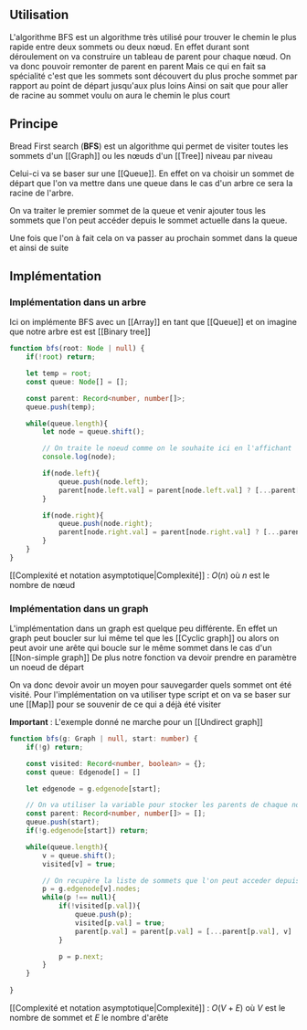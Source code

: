 ## Utilisation

L'algorithme BFS est un algorithme très utilisé pour trouver le chemin le plus rapide entre deux sommets ou deux nœud. En effet durant sont déroulement on va construire un tableau de parent pour chaque nœud. On va donc pouvoir remonter de parent en parent
Mais ce qui en fait sa spécialité c'est que les sommets sont découvert du plus proche sommet par rapport au point de départ jusqu'aux plus loins
Ainsi on sait que pour aller de racine au sommet voulu on aura le chemin le plus court

## Principe

Bread First search (**BFS**) est un algorithme qui permet de visiter toutes les sommets d'un [[Graph]] ou les nœuds d'un [[Tree]] niveau par niveau

Celui-ci va se baser sur une [[Queue]]. En effet on va choisir un sommet de départ que l'on va mettre dans une queue dans le cas d'un arbre ce sera la racine de l'arbre.

On va traiter le premier sommet de la queue et venir ajouter tous les sommets que l'on peut accéder depuis le sommet actuelle dans la queue. 

Une fois que l'on à fait cela on va passer au prochain sommet dans la queue et ainsi de suite

## Implémentation

### Implémentation dans un arbre

Ici on implémente BFS avec un [[Array]] en tant que [[Queue]] et on imagine que notre arbre est est [[Binary tree]]

```ts
function bfs(root: Node | null) {
	if(!root) return;

	let temp = root;
	const queue: Node[] = [];

	const parent: Record<number, number[]>;
	queue.push(temp);

	while(queue.length){
		let node = queue.shift();

		// On traite le noeud comme on le souhaite ici en l'affichant
		console.log(node);

		if(node.left){
			queue.push(node.left);
			parent[node.left.val] = parent[node.left.val] ? [...parent[node.left.val], node.val] : [node.val];
		}

		if(node.right){
			queue.push(node.right);
			parent[node.right.val] = parent[node.right.val] ? [...parent[node.right.val], node.val] : [node.val];
		}
	}
}
```
[[Complexité et notation asymptotique|Complexité]] : $O(n)$ où $n$ est le nombre de nœud

### Implémentation dans un graph

L'implémentation dans un graph est quelque peu différente. En effet un graph peut boucler sur lui même tel que les [[Cyclic graph]] ou alors on peut avoir une arête qui boucle sur le même sommet dans le cas d'un [[Non-simple graph]]
De plus notre fonction va devoir prendre en paramètre un noeud de départ

On va donc devoir avoir un moyen pour sauvegarder quels sommet ont été visité. Pour l'implémentation on va utiliser type script et on va se baser sur une [[Map]] pour se souvenir de ce qui a déjà été visiter

**Important** : L'exemple donné ne marche pour un [[Undirect graph]] 

```ts
function bfs(g: Graph | null, start: number) {
	if(!g) return;

	const visited: Record<number, boolean> = {};
	const queue: Edgenode[] = []

	let edgenode = g.edgenode[start];

	// On va utiliser la variable pour stocker les parents de chaque noeud
	const parent: Record<number, number[]> = [];
	queue.push(start);
	if(!g.edgenode[start]) return;

	while(queue.length){
		v = queue.shift();
		visited[v] = true;

		// On recupère la liste de sommets que l'on peut acceder depuis `v`
		p = g.edgenode[v].nodes;
		while(p !== null){
			if(!visited[p.val]){
				queue.push(p);
				visited[p.val] = true;
				parent[p.val] = parent[p.val] = [...parent[p.val], v] : [v]
			}

			p = p.next;
		}
	}
	
}
```
[[Complexité et notation asymptotique|Complexité]] : $O(V+E)$ où $V$ est le nombre de sommet et $E$ le nombre d'arête
